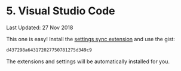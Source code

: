 # 5. Visual Studio Code

Last Updated: 27 Nov 2018

This one is easy! Install the [settings sync extension](https://marketplace.visualstudio.com/items?itemName=Shan.code-settings-sync) and use the gist:

```bash
d437298a643172027750781275d349c9
```

The extensions and settings will be automatically installed for you.